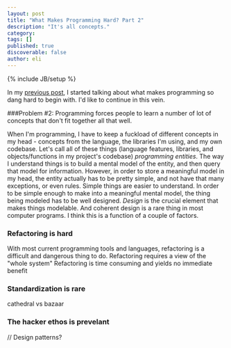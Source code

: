 ```yaml
---
layout: post
title: "What Makes Programming Hard? Part 2"
description: "It's all concepts."
category: 
tags: []
published: true
discoverable: false
author: eli
---
```

{% include JB/setup %}

In my [previous post](http://thoughtmachine.co/what-makes-programming-hard-pt-1/), I started talking about what makes programming so dang hard to begin with. I'd like to continue in this vein.

###Problem #2: Programming forces people to learn a number of lot of concepts that don't fit together all that well.

When I'm programming, I have to keep a fuckload of different concepts in my head - concepts from the language, the libraries I'm using, and my own codebase. Let's call all of these things (language features, libraries, and objects/functions in my project's codebase) *programming entities*. The way I understand things is to build a mental model of the entity, and then query that model for information. However, in order to store a meaningful model in my head, the entity actually has to be pretty simple, and not have that many exceptions, or even rules. Simple things are easier to understand. In order to be simple enough to make into a meaningful mental model, the thing being modeled has to be well designed. *Design* is the crucial element that makes things modelable. And coherent design is a rare thing in most computer programs. I think this is a function of a couple of factors. 

### Refactoring is hard

With most current programming tools and languages, refactoring is a difficult and dangerous thing to do. 
Refactoring requires a view of the "whole system"
Refactoring is time consuming and yields no immediate benefit

### Standardization is rare
cathedral vs bazaar
### The hacker ethos is prevelant



// Design patterns?